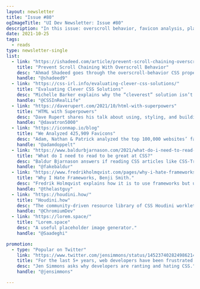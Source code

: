 ```yaml
---
layout: newsletter
title: "Issue #80"
ogImageTitle: "UI Dev Newsletter: Issue #80"
description: "In this issue: overscroll behavior, favicon analysis, placeholder for images, and more."
date: 2021-10-25
tags:
  - reads
type: newsletter-single
list:
  - link: "https://ishadeed.com/article/prevent-scroll-chaining-overscroll-behavior/"
    title: "Prevent Scroll Chaining With Overscroll Behavior"
    desc: "Ahmad Shadeed goes through the overscroll-behavior CSS property, the problem it solves, how it works, and where we can use it."
    handle: "@shadeed9"
  - link: "https://css-irl.info/evaluating-clever-css-solutions/"
    title: "Evaluating Clever CSS Solutions"
    desc: "Michelle Barker explains why the “cleverest” solution isn’t always the best and some new specifications that might make clever hacks less necessary."
    handle: "@CSSInRealLife"
  - link: "https://daverupert.com/2021/10/html-with-superpowers"
    title: "HTML with Superpowers"
    desc: "Dave Rupert shares his talk about using, styling, and building Web Components and why they are worth investigating."
    handle: "@davatron5000"
  - link: "https://iconmap.io/blog"
    title: "We Analyzed 425,909 Favicons"
    desc: "Adam, Nathan & Patrick analyzed the top 100,000 websites’ favicons and shared some fascinating insights."
    handle: "@adamdoppelt"
  - link: "https://www.baldurbjarnason.com/2021/what-do-i-need-to-read-to-be-a-css-dev/"
    title: "What do I need to read to be great at CSS?"
    desc: "Baldur Bjarnason answers if reading CSS articles like CSS-Tricks & Smashing Magazines is a waste of time."
    handle: "@fakebaldur"
  - link: "https://www.fredrikholmqvist.com/pages/why-i-hate-frameworks.html"
    title: "Why I Hate Frameworks, Benji Smith."
    desc: "Fredrik Holmqvist explains how it is to use frameworks but using a hammer as an example."
    handle: "@thelastguy"
  - link: "https://houdini.how/"
    title: "Houdini.how"
    desc: "The community-driven resource library of CSS Houdini worklets."
    handle: "@ChromiumDev"
  - link: "https://lorem.space/"
    title: "Lorem.space"
    desc: "A useful placeholder image generator."
    handle: "@Saadeghi"

promotion:
  - type: "Popular on Twitter"
    link: "https://www.twitter.com/jensimmons/status/1452374028249862147"
    title: "For the last 5+ years, web developers have been frustrated with CSS. Why?"
    desc: "Jen Simmons asks why developers are ranting and hating CSS."
    handle: "@jensimmons"

---
```

